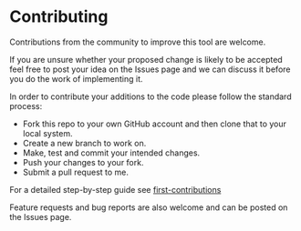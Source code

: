 # Contributing

Contributions from the community to improve this tool are welcome.

If you are unsure whether your proposed change is likely to be accepted feel free to post your idea on the Issues page and we can discuss it before you do the work of implementing it.

In order to contribute your additions to the code please follow the standard process:

* Fork this repo to your own GitHub account and then clone that to your local system.
* Create a new branch to work on.
* Make, test and commit your intended changes.
* Push your changes to your fork.
* Submit a pull request to me.

For a detailed step-by-step guide see [first-contributions](https://github.com/firstcontributions/first-contributions)

Feature requests and bug reports are also welcome and can be posted on the Issues page.

